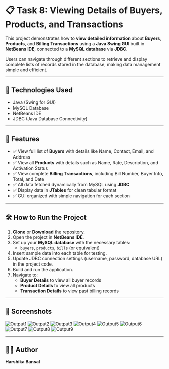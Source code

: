 # 📋 Task 8: Viewing Details of Buyers, Products, and Transactions

This project demonstrates how to **view detailed information** about **Buyers**, **Products**, and **Billing Transactions** using a **Java Swing GUI** built in **NetBeans IDE**, connected to a **MySQL database** via **JDBC**.

Users can navigate through different sections to retrieve and display complete lists of records stored in the database, making data management simple and efficient.

---

## 🔧 Technologies Used
- Java (Swing for GUI)
- MySQL Database
- NetBeans IDE
- JDBC (Java Database Connectivity)

---

## 📌 Features
- ✅ View full list of **Buyers** with details like Name, Contact, Email, and Address  
- ✅ View all **Products** with details such as Name, Rate, Description, and Activation Status  
- ✅ View complete **Billing Transactions**, including Bill Number, Buyer Info, Total, and Date  
- ✅ All data fetched dynamically from MySQL using **JDBC**  
- ✅ Display data in **JTables** for clean tabular format  
- ✅ GUI organized with simple navigation for each section

---

## 🛠️ How to Run the Project
1. **Clone** or **Download** the repository.  
2. Open the project in **NetBeans IDE**.  
3. Set up your **MySQL database** with the necessary tables:  
   - `buyers`, `products`, `bills` (or equivalent)  
4. Insert sample data into each table for testing.  
5. Update JDBC connection settings (username, password, database URL) in the project code.  
6. Build and run the application.  
7. Navigate to:
   - **Buyer Details** to view all buyer records  
   - **Product Details** to view all products  
   - **Transaction Details** to view past billing records  

---

## 📸 Screenshots
![Output1](Screenshots/output1.png)
![Output2](Screenshots/output2.png)
![Output3](Screenshots/output3.png)
![Output4](Screenshots/output4.png)
![Output5](Screenshots/output5.png)
![Output6](Screenshots/output6.png)
![Output7](Screenshots/output7.png)
![Output8](Screenshots/output8.png)
![Output9](Screenshots/output9.png)

---

## 🙋‍♀️ Author
**Harshika Bansal**
